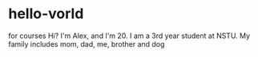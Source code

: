 # hello-vorld
for courses
Hi? I'm Alex, and I'm 20. I am a 3rd year student at NSTU. My family includes mom, dad, me, brother and dog
